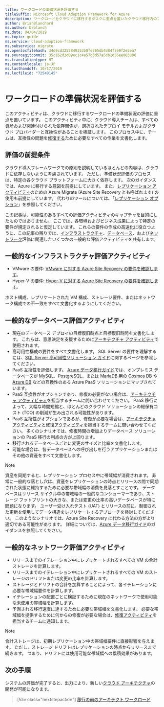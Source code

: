 ```yaml
---
title: ワークロードの準備状況を評価する
titleSuffix: Microsoft Cloud Adoption Framework for Azure
description: ワークロードをクラウドに移行するタスクに重点を置いたクラウド移行内のプロセス。
author: BrianBlanchard
ms.author: brblanch
ms.date: 04/04/2019
ms.topic: guide
ms.service: cloud-adoption-framework
ms.subservice: migrate
ms.openlocfilehash: 34d9cd3252849353b0fe765db4d84f7e9f2e5ea7
ms.sourcegitcommit: 35c162d2d09ec1c4a57d3d57a5db1d56ee883806
ms.translationtype: HT
ms.contentlocale: ja-JP
ms.lasthandoff: 10/17/2019
ms.locfileid: "72549145"
---
```

# <a name="evaluate-workload-readiness"></a>ワークロードの準備状況を評価する

このアクティビティは、クラウドに移行するワークロードの準備状況の評価に重点を置いています。 このアクティビティ中に、クラウド導入チームは、すべての資産および関連付けられた依存関係が、選択されたデプロイ モデルおよびクラウド プロバイダーと互換性があることを検証します。 このプロセス中に、チームは、互換性の問題を[修復する](../migrate/remediate.md)ために必要なすべての作業を文書化します。

## <a name="evaluation-assumptions"></a>評価の前提条件

クラウド導入フレームワークでの原則を説明しているほとんどの内容は、クラウドに依存しないように考慮されています。 ただし、準備状況評価のプロセスは、特定の各クラウド プラットフォームに大きく依存します。 次のガイダンスでは、Azure に移行する意図を前提にしています。 また、[レプリケーション アクティビティ](../migrate/replicate.md)のための Azure Migrate (Azure Site Recovery とも呼ばれます) の使用も前提にしています。 代わりのツールについては、「[レプリケーション オプション](../migrate/replicate-options.md)」を参照してください。

この記事は、可能性のあるすべての評価アクティビティのキャプチャを目的にしたものではありません。 ここでは、各環境およびビジネス成果によって特定の要件が規定されると仮定しています。 これらの要件の作成の高速化に役立つように、この記事の残りでは、[インフラストラクチャ](#common-infrastructure-evaluation-activities)、[データベース](#common-database-evaluation-activities)、および[ネットワーク](#common-network-evaluation-activities)評価に関連したいくつかの一般的な評価アクティビティを共有します。

## <a name="common-infrastructure-evaluation-activities"></a>一般的なインフラストラクチャ評価アクティビティ

- VMware の要件: [VMware に対する Azure Site Recovery の要件を確認します](https://docs.microsoft.com/azure/site-recovery/vmware-physical-azure-support-matrix)。
- Hyper-V の要件: [Hyper-V に対する Azure Site Recovery の要件を確認します](https://docs.microsoft.com/azure/site-recovery/hyper-v-azure-support-matrix)。

ホスト構成、レプリケートされた VM 構成、ストレージ要件、またはネットワーク構成での不一致をすべて文書化するようにしてください。

## <a name="common-database-evaluation-activities"></a>一般的なデータベース評価アクティビティ

- 現在のデータベース デプロイの目標復旧時点と目標復旧時間を文書化します。 これらは、意思決定を支援するために[アーキテクチャ アクティビティ](./architect.md)で使用されます。
- 高可用性構成の要件をすべて文書化します。 SQL Server の要件を理解するには、[SQL Server 高可用性ソリューション ガイド](https://docs.microsoft.com/sql/sql-server/failover-clusters/high-availability-solutions-sql-server)に関するページを参照してください。
- PaaS 互換性を評価します。 [Azure データ移行ガイド](https://datamigration.microsoft.com)では、オンプレミス データベースが [MySQL](https://docs.microsoft.com/azure/mysql)、[PostgreSQL](https://docs.microsoft.com/azure/postgresql)、または [MariaDB](https://docs.microsoft.com/azure/mariadb) 用の [Cosmos DB](https://docs.microsoft.com/azure/cosmos-db) や [Azure DB](https://docs.microsoft.com/azure/sql-database) などの互換性のある Azure PaaS ソリューションにマップされています。
- PaaS 互換性がオプションであり、修復の必要がない場合は、[アーキテクチャ アクティビティ](./architect.md)を担当するチームに問い合わせてください。 PaaS 移行によって、大幅な時間短縮と、ほとんどのクラウド ソリューションの総保有コスト (TCO) の削減が生み出される可能性があります。
- PaaS 互換性がオプションであるが、修復が必要な場合は、[アーキテクチャ アクティビティ](./architect.md)と[修復アクティビティ](../migrate/remediate.md)を担当するチームに問い合わせてください。 多くのシナリオでは、修復時間の増加よりデータベース ソリューションの PaaS 移行の利点の方が上回ります。
- 移行されるデータベースごとに変更のサイズと比率を文書化します。
- 可能な場合は、各データベースへの呼び出しを行うアプリケーションまたはその他の資産をすべて文書化します。

> [!NOTE]
> 資産を同期すると、レプリケーション プロセス中に帯域幅が消費されます。 非常に一般的な落とし穴は、資産をレプリケーションの時点とリリースの間で同期された状態に維持するために必要な帯域幅の消費を見落とすことです。 データベースはリリース サイクル中の帯域幅の一般的なコンシューマーであり、ストレージ フットプリントの大きな、または変更の比率の高いデータベースが特に問題になります。 ユーザー受け入れテスト (UAT) とリリースの前に、制御された更新を使用してデータ構造をレプリケートするアプローチを検討してください。 このようなシナリオでは、Azure Site Recovery に代わる方法の方がより適切である可能性があります。 詳細については、[Azure データ移行ガイド](https://datamigration.microsoft.com)のガイダンスを参照してください。

## <a name="common-network-evaluation-activities"></a>一般的なネットワーク評価アクティビティ

- リリースまでのイテレーション中にレプリケートされるすべての VM の合計ストレージを計算します。
- リリースまでのイテレーション中にレプリケートされるすべての VM のストレージのドリフトまたは変更の比率を計算します。
- ストレージとドリフトの合計を加算することによって、各イテレーションに必要な帯域幅要件を計算します。
- イテレーションの配置ごとに検証するために現在のネットワークで使用可能な未使用の帯域幅を計算します。
- 予測される移行速度に達するために必要な帯域幅を文書化します。 必要な帯域幅を提供するために何からの修復が必要な場合は、[修復アクティビティ](../migrate/remediate.md)を担当するチームに通知します。

> [!NOTE]
> 合計ストレージは、初期レプリケーション中の帯域幅要件に直接影響を与えます。 ただし、ストレージ ドリフトはレプリケーションの時点からリリースまで続きます。 つまり、ドリフトには使用可能な帯域幅への累積効果があります。

## <a name="next-steps"></a>次の手順

システムの評価が完了すると、出力により、新しい[クラウド アーキテクチャ](./architect.md)の開発が可能になります。

> [!div class="nextstepaction"]
> [移行の前のアーキテクト ワークロード](./architect.md)
